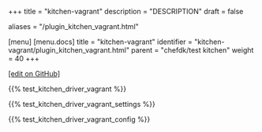 +++
title = "kitchen-vagrant"
description = "DESCRIPTION"
draft = false

aliases = "/plugin_kitchen_vagrant.html"

[menu]
  [menu.docs]
    title = "kitchen-vagrant"
    identifier = "kitchen-vagrant/plugin_kitchen_vagrant.html"
    parent = "chefdk/test kitchen"
    weight = 40
+++    

[\[edit on
GitHub\]](https://github.com/chef/chef-web-docs/blob/master/chef_master/source/plugin_kitchen_vagrant.rst)

{{% test_kitchen_driver_vagrant %}}

{{% test_kitchen_driver_vagrant_settings %}}

{{% test_kitchen_driver_vagrant_config %}}
